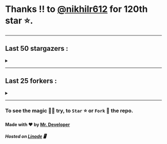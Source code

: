 # Thanks !! to [@nikhilr612](https://github.com/nikhilr612) for 120th star ⭐.
---

## Last 50 stargazers :
<details><summary></summary>

| No. | Profile Pic | Username | Star Number ⭐ |
| :---: | :---: | :---: | :---: |
| 1. | <img src='https://avatars.githubusercontent.com/u/24751061?v=4'> | [@nikhilr612](https://github.com/nikhilr612) | 120 |
| 2. | <img src='https://avatars.githubusercontent.com/u/958486?v=4'> | [@karol-depka](https://github.com/karol-depka) | 119 |
| 3. | <img src='https://avatars.githubusercontent.com/u/16950801?v=4'> | [@kbatnij](https://github.com/kbatnij) | 118 |
| 4. | <img src='https://avatars.githubusercontent.com/u/100023533?v=4'> | [@omkar1003](https://github.com/omkar1003) | 117 |
| 5. | <img src='https://avatars.githubusercontent.com/u/46906497?v=4'> | [@rtgamingwdt](https://github.com/rtgamingwdt) | 116 |
| 6. | <img src='https://avatars.githubusercontent.com/u/140465301?v=4'> | [@Loganromo415](https://github.com/Loganromo415) | 115 |
| 7. | <img src='https://avatars.githubusercontent.com/u/149345650?v=4'> | [@jayhernandez666](https://github.com/jayhernandez666) | 114 |
| 8. | <img src='https://avatars.githubusercontent.com/u/73610922?v=4'> | [@mr-wh1tehat](https://github.com/mr-wh1tehat) | 113 |
| 9. | <img src='https://avatars.githubusercontent.com/u/48980248?v=4'> | [@hybridvamp](https://github.com/hybridvamp) | 112 |
| 10. | <img src='https://avatars.githubusercontent.com/u/43436876?v=4'> | [@caojen](https://github.com/caojen) | 111 |
| 11. | <img src='https://avatars.githubusercontent.com/u/127977316?v=4'> | [@ivan-developer-01](https://github.com/ivan-developer-01) | 110 |
| 12. | <img src='https://avatars.githubusercontent.com/u/5084395?v=4'> | [@tolkonepiu](https://github.com/tolkonepiu) | 109 |
| 13. | <img src='https://avatars.githubusercontent.com/u/63461297?v=4'> | [@prettylittlelies](https://github.com/prettylittlelies) | 108 |
| 14. | <img src='https://avatars.githubusercontent.com/u/69469791?v=4'> | [@taaigo](https://github.com/taaigo) | 107 |
| 15. | <img src='https://avatars.githubusercontent.com/u/93675484?v=4'> | [@Abdullah-coder2013](https://github.com/Abdullah-coder2013) | 106 |
| 16. | <img src='https://avatars.githubusercontent.com/u/90461959?v=4'> | [@realwenura](https://github.com/realwenura) | 105 |
| 17. | <img src='https://avatars.githubusercontent.com/u/86353526?v=4'> | [@KevinNitroG](https://github.com/KevinNitroG) | 104 |
| 18. | <img src='https://avatars.githubusercontent.com/u/117309484?v=4'> | [@gladsonchala](https://github.com/gladsonchala) | 103 |
| 19. | <img src='https://avatars.githubusercontent.com/u/94701539?v=4'> | [@DandyDrop](https://github.com/DandyDrop) | 102 |
| 20. | <img src='https://avatars.githubusercontent.com/u/2102878?v=4'> | [@pascal-hofmann](https://github.com/pascal-hofmann) | 101 |
| 21. | <img src='https://avatars.githubusercontent.com/u/73209315?v=4'> | [@saadman-galib](https://github.com/saadman-galib) | 100 |
| 22. | <img src='https://avatars.githubusercontent.com/u/238114?v=4'> | [@lucciano](https://github.com/lucciano) | 99 |
| 23. | <img src='https://avatars.githubusercontent.com/u/107202816?v=4'> | [@its-truce](https://github.com/its-truce) | 98 |
| 24. | <img src='https://avatars.githubusercontent.com/u/100820152?v=4'> | [@AzRyCb](https://github.com/AzRyCb) | 97 |
| 25. | <img src='https://avatars.githubusercontent.com/u/121786009?v=4'> | [@dequate](https://github.com/dequate) | 96 |
| 26. | <img src='https://avatars.githubusercontent.com/u/117648465?v=4'> | [@dkppg2](https://github.com/dkppg2) | 95 |
| 27. | <img src='https://avatars.githubusercontent.com/u/67612593?v=4'> | [@BrydenIsNotSmart](https://github.com/BrydenIsNotSmart) | 94 |
| 28. | <img src='https://avatars.githubusercontent.com/u/16763276?v=4'> | [@K4CZP3R](https://github.com/K4CZP3R) | 93 |
| 29. | <img src='https://avatars.githubusercontent.com/u/45739963?v=4'> | [@didierganthier](https://github.com/didierganthier) | 92 |
| 30. | <img src='https://avatars.githubusercontent.com/u/77569653?v=4'> | [@SamirPaulb](https://github.com/SamirPaulb) | 91 |
| 31. | <img src='https://avatars.githubusercontent.com/u/48348029?v=4'> | [@xIMRANx](https://github.com/xIMRANx) | 90 |
| 32. | <img src='https://avatars.githubusercontent.com/u/55983182?v=4'> | [@yasirarism](https://github.com/yasirarism) | 89 |
| 33. | <img src='https://avatars.githubusercontent.com/u/66245404?v=4'> | [@tovade](https://github.com/tovade) | 88 |
| 34. | <img src='https://avatars.githubusercontent.com/u/81961690?v=4'> | [@dinesh-0602](https://github.com/dinesh-0602) | 87 |
| 35. | <img src='https://avatars.githubusercontent.com/u/89954408?v=4'> | [@SunshroomChan](https://github.com/SunshroomChan) | 86 |
| 36. | <img src='https://avatars.githubusercontent.com/u/109037713?v=4'> | [@Buivanan82](https://github.com/Buivanan82) | 85 |
| 37. | <img src='https://avatars.githubusercontent.com/u/76533278?v=4'> | [@4amparaboy](https://github.com/4amparaboy) | 84 |
| 38. | <img src='https://avatars.githubusercontent.com/u/57042741?v=4'> | [@Woomymy](https://github.com/Woomymy) | 83 |
| 39. | <img src='https://avatars.githubusercontent.com/u/88822116?v=4'> | [@dgigantino](https://github.com/dgigantino) | 82 |
| 40. | <img src='https://avatars.githubusercontent.com/u/53967726?v=4'> | [@supercrafter333](https://github.com/supercrafter333) | 81 |
| 41. | <img src='https://avatars.githubusercontent.com/u/64813399?v=4'> | [@J1b1x](https://github.com/J1b1x) | 80 |
| 42. | <img src='https://avatars.githubusercontent.com/u/26801154?v=4'> | [@CodsXBlastin](https://github.com/CodsXBlastin) | 79 |
| 43. | <img src='https://avatars.githubusercontent.com/u/68734813?v=4'> | [@Dhruv-1608](https://github.com/Dhruv-1608) | 78 |
| 44. | <img src='https://avatars.githubusercontent.com/u/47496465?v=4'> | [@Matze997](https://github.com/Matze997) | 77 |
| 45. | <img src='https://avatars.githubusercontent.com/u/51480483?v=4'> | [@shizotoaster](https://github.com/shizotoaster) | 76 |
| 46. | <img src='https://avatars.githubusercontent.com/u/28113262?v=4'> | [@xISRAPILx](https://github.com/xISRAPILx) | 75 |
| 47. | <img src='https://avatars.githubusercontent.com/u/32965703?v=4'> | [@Ifera](https://github.com/Ifera) | 74 |
| 48. | <img src='https://avatars.githubusercontent.com/u/50779115?v=4'> | [@shanecaf](https://github.com/shanecaf) | 73 |
| 49. | <img src='https://avatars.githubusercontent.com/u/34418030?v=4'> | [@enricoangelon](https://github.com/enricoangelon) | 72 |
| 50. | <img src='https://avatars.githubusercontent.com/u/40790870?v=4'> | [@SpaceLeft](https://github.com/SpaceLeft) | 71 |

</details>

---

## Last 25 forkers :
<details><summary></summary>

| No. | Profile Pic | Username | Fork Number 🍴 |
| :---: | :---: | :---: | :---: |
| 1. | <img src='https://avatars.githubusercontent.com/u/121696232?v=4'> | [@Yuvi5001](https://github.com/Yuvi5001) | 21 |
| 2. | <img src='https://avatars.githubusercontent.com/u/86344856?v=4'> | [@AmirulAndalib](https://github.com/AmirulAndalib) | 20 |
| 3. | <img src='https://avatars.githubusercontent.com/u/121786009?v=4'> | [@dequate](https://github.com/dequate) | 19 |
| 4. | <img src='https://avatars.githubusercontent.com/u/45739963?v=4'> | [@didierganthier](https://github.com/didierganthier) | 18 |
| 5. | <img src='https://avatars.githubusercontent.com/u/48980248?v=4'> | [@hybridvamp](https://github.com/hybridvamp) | 17 |
| 6. | <img src='https://avatars.githubusercontent.com/u/110144682?v=4'> | [@Jackabu](https://github.com/Jackabu) | 16 |
| 7. | <img src='https://avatars.githubusercontent.com/u/40790870?v=4'> | [@SpaceLeft](https://github.com/SpaceLeft) | 15 |
| 8. | <img src='https://avatars.githubusercontent.com/u/87888078?v=4'> | [@hydrix777](https://github.com/hydrix777) | 14 |
| 9. | <img src='https://avatars.githubusercontent.com/u/106221089?v=4'> | [@ItzKingz](https://github.com/ItzKingz) | 13 |
| 10. | <img src='https://avatars.githubusercontent.com/u/105053471?v=4'> | [@Sharmaps1757](https://github.com/Sharmaps1757) | 12 |
| 11. | <img src='https://avatars.githubusercontent.com/u/100023533?v=4'> | [@omkar1003](https://github.com/omkar1003) | 11 |
| 12. | <img src='https://avatars.githubusercontent.com/u/104765453?v=4'> | [@youssefnasef](https://github.com/youssefnasef) | 10 |
| 13. | <img src='https://avatars.githubusercontent.com/u/105335749?v=4'> | [@spideyboyaman](https://github.com/spideyboyaman) | 9 |
| 14. | <img src='https://avatars.githubusercontent.com/u/60040629?v=4'> | [@JD906](https://github.com/JD906) | 8 |
| 15. | <img src='https://avatars.githubusercontent.com/u/88897873?v=4'> | [@Nobody370](https://github.com/Nobody370) | 7 |
| 16. | <img src='https://avatars.githubusercontent.com/u/96438111?v=4'> | [@Gishankrishka2](https://github.com/Gishankrishka2) | 6 |
| 17. | <img src='https://avatars.githubusercontent.com/u/91558902?v=4'> | [@rk134-hub](https://github.com/rk134-hub) | 5 |
| 18. | <img src='https://avatars.githubusercontent.com/u/20133621?v=4'> | [@NitroFuN](https://github.com/NitroFuN) | 4 |
| 19. | <img src='https://avatars.githubusercontent.com/u/84174959?v=4'> | [@im-Satyendra](https://github.com/im-Satyendra) | 3 |
| 20. | <img src='https://avatars.githubusercontent.com/u/66910428?v=4'> | [@VIKASIND](https://github.com/VIKASIND) | 2 |
| 21. | <img src='https://avatars.githubusercontent.com/u/101307401?v=4'> | [@Tellyfun](https://github.com/Tellyfun) | 1 |
| 22. | <img src='https://avatars.githubusercontent.com/u/102476142?v=4'> | [@hiroultroid93819](https://github.com/hiroultroid93819) | 0 |
| 23. | <img src='https://avatars.githubusercontent.com/u/98212032?v=4'> | [@random772](https://github.com/random772) | -1 |
| 24. | <img src='https://avatars.githubusercontent.com/u/97720718?v=4'> | [@MaheshKmr9](https://github.com/MaheshKmr9) | -2 |
| 25. | <img src='https://avatars.githubusercontent.com/u/85005373?v=4'> | [@HerokuMods](https://github.com/HerokuMods) | -3 |

</details>

---
### To see the magic 🧚‍♂️ try, to `Star` ⭐ or `Fork` 🍴 the repo.
#### Made with ❤️ by [Mr. Developer](https://github.com/MrBotDeveloper)
##### Hosted on [Linode](https://www.linode.com/) 🖥